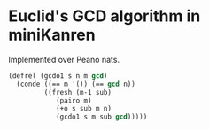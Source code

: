# Euclid's GCD algorithm in miniKanren

Implemented over Peano nats.

```scheme
(defrel (gcdo1 s n m gcd)
  (conde ((== m '()) (== gcd n))
         ((fresh (m-1 sub)
            (pairo m)
            (+o s sub m n)
            (gcdo1 s m sub gcd)))))
```
